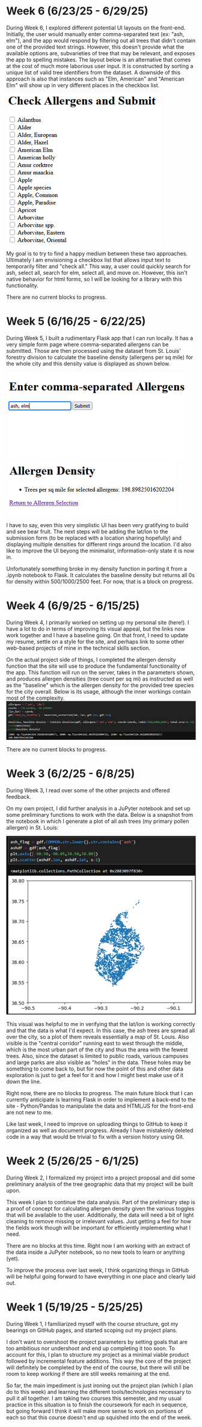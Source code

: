 # Week 6 (6/23/25 - 6/29/25)
During Week 6, I explored different potential UI layouts on the front-end. Initially, the user would manually enter comma-separated text (ex: "ash, elm"), and the app would respond by filtering out all trees that didn't contain one of the provided text strings. However, this doesn't provide what the available options are, subvarieties of tree that may be relevant, and exposes the app to spelling mistakes. The layout below is an alternative that comes at the cost of much more laborious user input. It is constructed by sorting a unique list of valid tree identifiers from the dataset. A downside of this approach is also that instances such as "Elm, American" and "American Elm" will show up in very different places in the checkbox list.

![Allergen Checkbox Submission Page](images/allergen_selection_checkbox.png)

My goal is to try to find a happy medium between these two approaches. Ultimately I am envisioning a checkbox list that allows input text to temporarily filter and "check all." This way, a user could quickly search for ash, select all, search for elm, select all, and move on. However, this isn't native behavior for html forms, so I will be looking for a library with this functionality.

There are no current blocks to progress.


# Week 5 (6/16/25 - 6/22/25)
During Week 5, I built a rudimentary Flask app that I can run locally. It has a very simple form page where comma-separated allergens can be submitted. Those are then processed using the dataset from St. Louis' forestry division to calculate the baseline density (allergens per sq mile) for the whole city and this density value is displayed as shown below.

![Allergen Submission Page](images/allergen-submission-form.png)
![Allergen Density Page](images/allergen-density-page.png)

I have to say, even this very simplistic UI has been very gratifying to build and see bear fruit. The next steps will be adding the lat/lon to the submission form (to be replaced with a location sharing hopefully) and displaying multiple densities for different rings around the location. I'd also like to improve the UI beyong the minimalist, information-only state it is now in.

Unfortunately something broke in my density function in porting it from a .ipynb notebook to Flask. It calculates the baseline density but returns all 0s for density within 500/1000/2500 feet. For now, that is a block on progress.


# Week 4 (6/9/25 - 6/15/25)
During Week 4, I primarily worked on setting up my personal site (here!). I have a lot to do in terms of improving its visual appeal, but the links now work together and I have a baseline going. On that front, I need to update my resume, settle on a style for the site, and perhaps link to some other web-based projects of mine in the technical skills section.

On the actual project side of things, I completed the allergen density function that the site will use to produce the fundamental functionality of the app. This function will run on the server, takes in the parameters shown, and produces allergen densities (tree count per sq mi) as instructed as well as the "baseline" which is the allergen density for the provided tree species for the city overall. Below is its usage, although the inner workings contain most of the complexity.
![An image demonstrating functionality of the relative_densities() function](images/stl_allergen_density_function.png)

There are no current blocks to progress.


# Week 3 (6/2/25 - 6/8/25)

During Week 3, I read over some of the other projects and offered feedback.

On my own project, I did further analysis in a JuPyter notebook and set up some preliminary functions to work with the data. Below is a snapshot from the notebook in which I generate a plot of all ash trees (my primary pollen allergen) in St. Louis:

![A plot of all ash trees in St. Louis, MO](images/stl_ash_trees_plot.png)

This visual was helpful to me in verifying that the lat/lon is working correctly and that the data is what I'd expect. In this case, the ash trees are spread all over the city, so a plot of them reveals essentially a map of St. Louis. Also visible is the "central corridor" running east to west through the middle, which is the most urban part of the city and thus the area with the fewest trees. Also, since the dataset is limited to public roads, various campuses and large parks are also visible as "holes" in the data. These holes may be something to come back to, but for now the point of this and other data exploration is just to get a feel for it and how I might best make use of it down the line.

Right now, there are no blocks to progress. The main future block that I can currently anticipate is learning Flask in order to implement a back-end to the site - Python/Pandas to manipulate the data and HTML/JS for the front-end are not new to me.

Like last week, I need to improve on uploading things to GitHub to keep it organized as well as document progress. Already I have mistakenly deleted code in a way that would be trivial to fix with a version history using Git.


# Week 2 (5/26/25 - 6/1/25)

During Week 2, I formalized my project into a project proposal and did some preliminary analysis of the tree geographic data that my project will be built upon.

This week I plan to continue the data analysis. Part of the preliminary step is a proof of concept for calculating allergen density given the various toggles that will be available to the user. Additionally, the data will need a bit of light cleaning to remove missing or irrelevant values. Just getting a feel for how the fields work though will be important for efficiently implementing what I need.

There are no blocks at this time. Right now I am working with an extract of the data inside a JuPyter notebook, so no new tools to learn or anything (yet).

To improve the process over last week, I think organizing things in GitHub will be helpful going forward to have everything in one place and clearly laid out.


# Week 1 (5/19/25 - 5/25/25)

During Week 1, I familiarized myself with the course structure, got my bearings on GitHub pages, and started scoping out my project plans. 

I don't want to overshoot the project parameters by setting goals that are too ambitious nor undershoot and end up completing it too soon. To account for this, I plan to structure my project as a minimal viable product followed by incremental feature additions. 
This way the core of the project will definitely be completed by the end of the course, but there will still be room to keep working if there are still weeks remaining at the end.

So far, the main impediment is just ironing out the project plan (which I plan do to this week) and learning the different tools/technologies necessary to pull it all together.
I am taking two courses this semester, and my usual practice in this situation is to finish the coursework for each in sequence, but going forward I think it will make more sense to work on portions of each so that this course doesn't end up squished into the end of the week.
